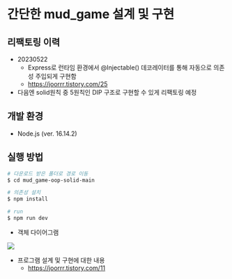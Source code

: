 # 간단한 mud_game 설계 및 구현

## 리팩토링 이력

- 20230522
  - Express로 런타임 환경에서 @Injectable() 데코레이터를 통해 자동으로 의존성 주입되게 구현함
  - https://joorrr.tistory.com/25
- 다음엔 solid원칙 중 5원칙인 DIP 구조로 구현할 수 있게 리팩토링 예정

## 개발 환경

- Node.js (ver. 16.14.2)

## 실행 방법

```bash
# 다운로드 받은 폴더로 경로 이동
$ cd mud_game-oop-solid-main

# 의존성 설치
$ npm install

# run
$ npm run dev
```

- 객체 다이어그램

![](https://velog.velcdn.com/images/joo0/post/93f735bf-f14d-43a6-956c-3fff0501d09d/image.png)

- 프로그램 설계 및 구현에 대한 내용
  - https://joorrr.tistory.com/11
